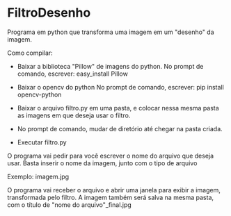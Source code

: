 # FiltroDesenho
Programa em python que transforma uma imagem em um "desenho" da imagem.

Como compilar:
- Baixar a biblioteca "Pillow" de imagens do python.
No prompt de comando, escrever:
easy_install Pillow

- Baixar o opencv do python
No prompt de comando, escrever:
pip install opencv-python

- Baixar o arquivo filtro.py em uma pasta, e colocar nessa mesma pasta as imagens em que deseja usar o filtro.
- No prompt de comando, mudar de diretório até chegar na pasta criada.
- Executar filtro.py

O programa vai pedir para você escrever o nome do arquivo que deseja usar. Basta inserir o nome da imagem, junto com o tipo de arquivo

Exemplo: imagem.jpg

O programa vai receber o arquivo e abrir uma janela para exibir a imagem, transformada pelo filtro. A imagem também será salva na mesma pasta, com o título de "nome do arquivo"\_final.jpg
